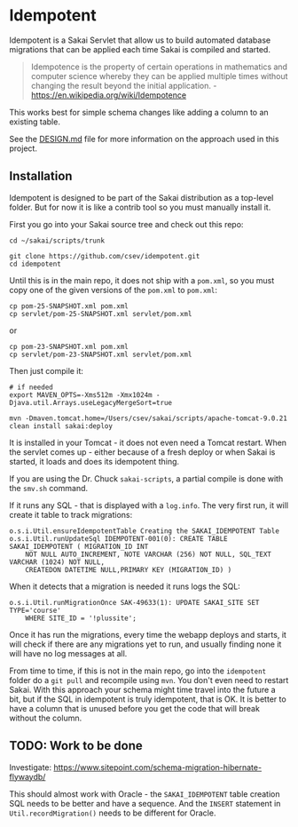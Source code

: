 Idempotent
==========

Idempotent is a Sakai Servlet that allow us to build automated database
migrations that can be applied each time Sakai is compiled and started.

> Idempotence is the property of certain operations in mathematics and
computer science whereby they can be applied multiple times without
changing the result beyond the initial
application. - https://en.wikipedia.org/wiki/Idempotence

This works best for simple schema changes like adding a column to an
existing table.

See the [DESIGN.md](DESIGN.md) file for more information on the
approach used in this project.

Installation
------------

Idempotent is designed to be part of the Sakai distribution as a top-level
folder.  But for now it is like a contrib tool so you must manually install
it.

First you go into your Sakai source tree and check out this repo:

    cd ~/sakai/scripts/trunk

    git clone https://github.com/csev/idempotent.git
    cd idempotent

Until this is in the main repo, it does not ship with a `pom.xml`,
so you must copy one of the given versions of the `pom.xml` to
`pom.xml`:

    cp pom-25-SNAPSHOT.xml pom.xml
    cp servlet/pom-25-SNAPSHOT.xml servlet/pom.xml

or

    cp pom-23-SNAPSHOT.xml pom.xml
    cp servlet/pom-23-SNAPSHOT.xml servlet/pom.xml

Then just compile it:

    # if needed
    export MAVEN_OPTS=-Xms512m -Xmx1024m -Djava.util.Arrays.useLegacyMergeSort=true

    mvn -Dmaven.tomcat.home=/Users/csev/sakai/scripts/apache-tomcat-9.0.21 clean install sakai:deploy

It is installed in your Tomcat - it does not even need a Tomcat restart.  When the
servlet comes up - either because of a fresh deploy or when Sakai is started, it loads
and does its idempotent thing.

If you are using the Dr. Chuck `sakai-scripts`, a partial compile is done with the `smv.sh`
command.

If it runs any SQL - that is displayed with a `log.info`.  The very first run, it will create
it table to track migrations:

    o.s.i.Util.ensureIdempotentTable Creating the SAKAI_IDEMPOTENT Table
    o.s.i.Util.runUpdateSql IDEMPOTENT-001(0): CREATE TABLE SAKAI_IDEMPOTENT ( MIGRATION_ID INT
        NOT NULL AUTO_INCREMENT, NOTE VARCHAR (256) NOT NULL, SQL_TEXT VARCHAR (1024) NOT NULL,
        CREATEDON DATETIME NULL,PRIMARY KEY (MIGRATION_ID) )

When it detects that a migration is needed it runs logs the SQL:

    o.s.i.Util.runMigrationOnce SAK-49633(1): UPDATE SAKAI_SITE SET TYPE='course'
        WHERE SITE_ID = '!plussite';

Once it has run the migrations, every time the webapp deploys and starts, it will check if
there are any migrations yet to run, and usually finding none it will have no log messages
at all.

From time to time, if this is not in the main repo, go into the `idempotent` folder
do a `git pull` and recompile using `mvn`.   You don't even need to restart Sakai.
With this approach your schema might time travel into the future a bit, but if
the SQL in idempotent is truly idempotent, that is OK.  It is better to have a column
that is unused before you get the code that will break without the column.


TODO: Work to be done
---------------------

Investigate: https://www.sitepoint.com/schema-migration-hibernate-flywaydb/

This should almost work with Oracle - the `SAKAI_IDEMPOTENT` table creation SQL needs
to be better and have a sequence.  And the `INSERT` statement in `Util.recordMigration()`
needs to be different for Oracle.

